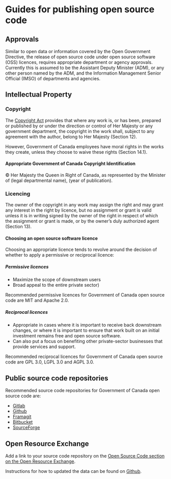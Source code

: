 # Guides for publishing open source code

## Approvals

Similar to open data or information covered by the Open Government Directive, the release of open source code under open source software (OSS) licences, requires appropriate department or agency approvals.
Currently this is assumed to be the Assistant Deputy Minister (ADM), or any other person named by the ADM, and the Information Management Senior Official (IMSO) of departments and agencies.

## Intellectual Property

### Copyright

The [Copyright Act](http://laws-lois.justice.gc.ca/eng/acts/C-42/index.html) provides that where any work is, or has been, prepared or published by or under the direction or control of Her Majesty or any government department, the copyright in the work shall, subject to any agreement with the author, belong to Her Majesty (Section 12).

However, Government of Canada employees have moral rights in the works they create, unless they choose to waive these rights (Section 14.1).

#### Appropriate Government of Canada Copyright Identification

© Her Majesty the Queen in Right of Canada, as represented by the Minister of (legal departmental name), (year of publication).

### Licencing

The owner of the copyright in any work may assign the right and may grant any interest in the right by licence, but no assignment or grant is valid unless it is in writing signed by the owner of the right in respect of which the assignment or grant is made, or by the owner’s duly authorized agent (Section 13).

#### Choosing an open source software licence

Choosing an appropriate licence tends to revolve around the decision of whether to apply a permissive or reciprocal licence:

##### Permissive licences

* Maximize the scope of downstream users
* Broad appeal to the entire private sector)

Recommended permissive licences for Government of Canada open source code are MIT and Apache 2.0.

##### Reciprocal licences

* Appropriate in cases where it is important to receive back downstream changes, or where it is important to ensure that work built on an initial investment remains free and open source software.
* Can also put a focus on benefiting other private-sector businesses that provide services and support.

Recommended reciprocal licences for Government of Canada open source code are GPL 3.0, LGPL 3.0 and AGPL 3.0.

## Public source code repositories

Recommended source code repositories for Government of Canada open source code are:

* [Gitlab](https://gitlab.com/)
* [Github](https://github.com/)
* [Framagit](https://framagit.org/)
* [Bitbucket](https://bitbucket.org/)
* [SourceForge](https://sourceforge.net/)

## Open Resource Exchange

Add a link to your source code repository on the [Open Source Code section on the Open Resource Exchange](https://canada-ca.github.io/ore-ero/open-source-code.html).

Instructions for how to updated the data can be found on [Github](https://github.com/canada-ca/ore-ero/tree/master/_data).
